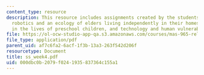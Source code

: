 ```yaml
---
content_type: resource
description: This resource includes assignments created by the students on assistive
  robotics and an ecology of elders living independently in their homes, robotic pets
  in the lives of preschool children, and technology and human vulnerability.
file: https://ol-ocw-studio-app-qa.s3.amazonaws.com/courses/mas-965-relational-machines-spring-2005/000dbc0b2079f0241935837364c155a1_ss_week4.pdf
file_type: application/pdf
parent_uid: af7c6fa2-6acf-1f3b-13a3-263f542d206f
resourcetype: Document
title: ss_week4.pdf
uid: 000dbc0b-2079-f024-1935-837364c155a1
---
```

